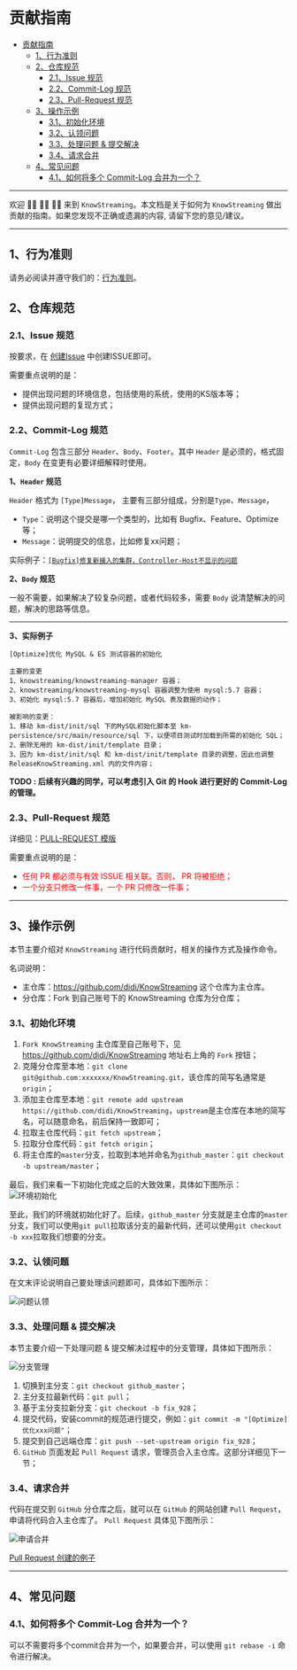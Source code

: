 # 贡献指南

- [贡献指南](#贡献指南)
  - [1、行为准则](#1行为准则)
  - [2、仓库规范](#2仓库规范)
    - [2.1、Issue 规范](#21issue-规范)
    - [2.2、Commit-Log 规范](#22commit-log-规范)
    - [2.3、Pull-Request 规范](#23pull-request-规范)
  - [3、操作示例](#3操作示例)
    - [3.1、初始化环境](#31初始化环境)
    - [3.2、认领问题](#32认领问题)
    - [3.3、处理问题 \& 提交解决](#33处理问题--提交解决)
    - [3.4、请求合并](#34请求合并)
  - [4、常见问题](#4常见问题)
    - [4.1、如何将多个 Commit-Log 合并为一个？](#41如何将多个-commit-log-合并为一个)


---


欢迎 👏🏻 👏🏻 👏🏻 来到 `KnowStreaming`。本文档是关于如何为 `KnowStreaming` 做出贡献的指南。如果您发现不正确或遗漏的内容, 请留下您的意见/建议。


---


## 1、行为准则

请务必阅读并遵守我们的：[行为准则](https://github.com/didi/KnowStreaming/blob/master/CODE_OF_CONDUCT.md)。


## 2、仓库规范

### 2.1、Issue 规范

按要求，在 [创建Issue](https://github.com/didi/KnowStreaming/issues/new/choose) 中创建ISSUE即可。

需要重点说明的是：
- 提供出现问题的环境信息，包括使用的系统，使用的KS版本等；
- 提供出现问题的复现方式；


### 2.2、Commit-Log 规范

`Commit-Log` 包含三部分 `Header`、`Body`、`Footer`。其中 `Header` 是必须的，格式固定，`Body` 在变更有必要详细解释时使用。


**1、`Header` 规范**

`Header` 格式为 `[Type]Message`， 主要有三部分组成，分别是`Type`、`Message`，

- `Type`：说明这个提交是哪一个类型的，比如有 Bugfix、Feature、Optimize等；
- `Message`：说明提交的信息，比如修复xx问题；


实际例子：[`[Bugfix]修复新接入的集群，Controller-Host不显示的问题`](https://github.com/didi/KnowStreaming/pull/933/commits)



**2、`Body` 规范**

一般不需要，如果解决了较复杂问题，或者代码较多，需要 `Body` 说清楚解决的问题，解决的思路等信息。

---

**3、实际例子**

```
[Optimize]优化 MySQL & ES 测试容器的初始化

主要的变更
1、knowstreaming/knowstreaming-manager 容器；
2、knowstreaming/knowstreaming-mysql 容器调整为使用 mysql:5.7 容器；
3、初始化 mysql:5.7 容器后，增加初始化 MySQL 表及数据的动作；

被影响的变更：
1、移动 km-dist/init/sql 下的MySQL初始化脚本至 km-persistence/src/main/resource/sql 下，以便项目测试时加载到所需的初始化 SQL；
2、删除无用的 km-dist/init/template 目录；
3、因为 km-dist/init/sql 和 km-dist/init/template 目录的调整，因此也调整 ReleaseKnowStreaming.xml 内的文件内容；
```


**TODO : 后续有兴趣的同学，可以考虑引入 Git 的 Hook 进行更好的 Commit-Log 的管理。**


### 2.3、Pull-Request 规范

详细见：[PULL-REQUEST 模版](../../.github/PULL_REQUEST_TEMPLATE.md)

需要重点说明的是：

- <font color=red > 任何 PR 都必须与有效 ISSUE 相关联。否则， PR 将被拒绝；</font>
- <font color=red> 一个分支只修改一件事，一个 PR 只修改一件事；</b></font>

---


## 3、操作示例

本节主要介绍对 `KnowStreaming` 进行代码贡献时，相关的操作方式及操作命令。

名词说明：
- 主仓库：https://github.com/didi/KnowStreaming 这个仓库为主仓库。
- 分仓库：Fork 到自己账号下的 KnowStreaming 仓库为分仓库；


### 3.1、初始化环境

1. `Fork KnowStreaming` 主仓库至自己账号下，见 https://github.com/didi/KnowStreaming 地址右上角的 `Fork` 按钮；
2. 克隆分仓库至本地：`git clone git@github.com:xxxxxxx/KnowStreaming.git`，该仓库的简写名通常是`origin`；
3. 添加主仓库至本地：`git remote add upstream https://github.com/didi/KnowStreaming`，`upstream`是主仓库在本地的简写名，可以随意命名，前后保持一致即可；
4. 拉取主仓库代码：`git fetch upstream`；
5. 拉取分仓库代码：`git fetch origin`；
6. 将主仓库的`master`分支，拉取到本地并命名为`github_master`：`git checkout -b upstream/master`；

最后，我们来看一下初始化完成之后的大致效果，具体如下图所示：
![环境初始化](./assets/环境初始化.jpg)


至此，我们的环境就初始化好了。后续，`github_master` 分支就是主仓库的`master`分支，我们可以使用`git pull`拉取该分支的最新代码，还可以使用`git checkout -b xxx`拉取我们想要的分支。



### 3.2、认领问题

在文末评论说明自己要处理该问题即可，具体如下图所示：

![问题认领](./assets/问题认领.jpg)


### 3.3、处理问题 & 提交解决

本节主要介绍一下处理问题 & 提交解决过程中的分支管理，具体如下图所示：

![分支管理](./assets/分支管理.png)

1. 切换到主分支：`git checkout github_master`；
2. 主分支拉最新代码：`git pull`；
3. 基于主分支拉新分支：`git checkout -b fix_928`；
4. 提交代码，安装commit的规范进行提交，例如：`git commit -m "[Optimize]优化xxx问题"`；
5. 提交到自己远端仓库：`git push --set-upstream origin fix_928`；
6. `GitHub` 页面发起 `Pull Request` 请求，管理员合入主仓库。这部分详细见下一节；


### 3.4、请求合并

代码在提交到 `GitHub` 分仓库之后，就可以在 `GitHub` 的网站创建 `Pull Request`，申请将代码合入主仓库了。 `Pull Request` 具体见下图所示：

![申请合并](./assets/申请合并.jpg)



[Pull Request 创建的例子](https://github.com/didi/KnowStreaming/pull/945)



---


## 4、常见问题

### 4.1、如何将多个 Commit-Log 合并为一个？

可以不需要将多个commit合并为一个，如果要合并，可以使用 `git rebase -i` 命令进行解决。




